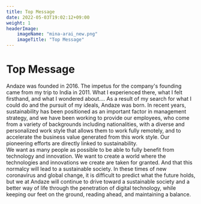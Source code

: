 ```yaml
---
title: Top Message
date: 2022-05-03T19:02:12+09:00
weight: 1
headerImage:
    imageName: "mina-arai_new.png"
    imageTitle: "Top Message"
---
```


# Top Message

Andaze was founded in 2016. The impetus for the company's founding came from my trip to India in 2011. What I experienced there, what I felt firsthand, and what I wondered about.... As a result of my search for what I could do and the pursuit of my ideals, Andaze was born. In recent years, sustainability has been positioned as an important factor in management strategy, and we have been working to provide our employees, who come from a variety of backgrounds including nationalities, with a diverse and personalized work style that allows them to work fully remotely, and to accelerate the business value generated from this work style. Our pioneering efforts are directly linked to sustainability.  
We want as many people as possible to be able to fully benefit from technology and innovation. We want to create a world where the technologies and innovations we create are taken for granted. And that this normalcy will lead to a sustainable society. In these times of new coronavirus and global change, it is difficult to predict what the future holds, but we at Andaze will continue to drive toward a sustainable society and a better way of life through the penetration of digital technology, while keeping our feet on the ground, reading ahead, and maintaining a balance.